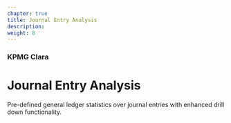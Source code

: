 ```yaml
---
chapter: true
title: Journal Entry Analysis
description: 
weight: 8
---
```


### KPMG Clara

# Journal Entry Analysis

Pre-defined general ledger statistics over journal entries with enhanced drill down functionality.